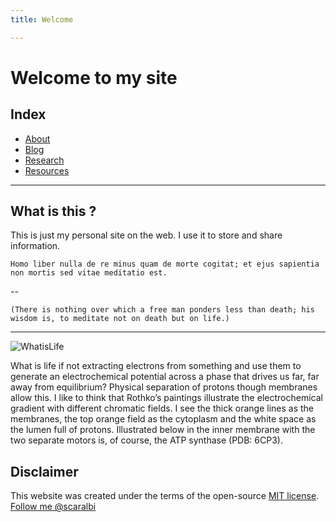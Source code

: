 ```yaml
---
title: Welcome

---
```


# Welcome to my site



## Index
* [About](/about)
* [Blog](/blog/)
* [Research](/research/)  
* [Resources](/resources/)


---
## What is this ?
This is just my personal site on the web.
I use it to store and share information.

```
Homo liber nulla de re minus quam de morte cogitat; et ejus sapientia non mortis sed vitae meditatio est.  
```
--

```
(There is nothing over which a free man ponders less than death; his wisdom is, to meditate not on death but on life.)
```
    
--- 

![WhatisLife](/atpase.jpg)

What is life if not extracting electrons from something and use them to generate an electrochemical potential across a phase that drives us far, far away from equilibrium? Physical separation of protons though membranes allow this. I like to think that Rothko’s paintings illustrate the electrochemical gradient with different chromatic fields. I see the thick orange lines as the membranes, the top orange field as the cytoplasm and the white space as the lumen full of protons. Illustrated below in the inner membrane with the two separate motors is, of course, the ATP synthase (PDB: 6CP3).


## Disclaimer
This website was created under the terms of the open-source [MIT license](https://opensource.org/licenses/MIT).
<a class="twitter-follow-button"
  href="https://twitter.com/scaralbi">
Follow me @scaralbi</a>
